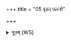 +++
title = "05 बृहत् पलाशे"

+++
<details><summary>मूलम् (WS)</summary>

बृहत् पलाशे सुभग उर्ध्वस्वप्न ऋतावरि ।  
मातेव पुत्रेभ्यो मृड केशेभ्यो नः शमि ॥ ॥ ५ ॥
</details>